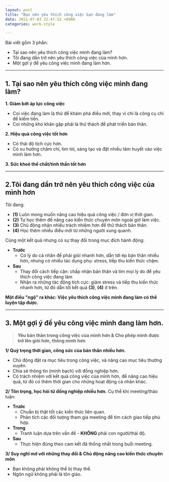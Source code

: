```yaml
---
layout: post
title: "Bạn nên yêu thích công việc bạn đang làm"
date: 2021-07-03 22:47:52 +0900
categories: work-style

---
```

Bài viết gồm 3 phần:
- Tại sao nên yêu thích công việc mình đang làm?
- Tôi đang dần trở nên yêu thích công việc của mình hơn.
- Một gợi ý để yêu công việc mình đang làm hơn.

---
## 1. Tại sao nên yêu thích công việc mình đang làm?

**1. Giảm bớt áp lực công việc**
- Coi việc đang làm là thứ để khám phá điều mới, thay vì chỉ là công cụ chỉ để kiếm tiền.
- Coi những khó khăn gặp phải là thử thách để phát triển bản thân.

**2. Hiệu quả công việc tốt hơn**
- Có thái độ tích cực hơn.
- Có xu hướng chăm chỉ, tìm tòi, sáng tạo và đặt nhiều tâm huyết vào việc mình làm hơn.

**3. Sức khoẻ thể chất/tinh thần tốt hơn**

---
## 2.Tôi đang dần trở nên yêu thích công việc của mình hơn

Tôi đang:
- **(1)** Luôn mong muốn nâng cao hiệu quả công việc / đơn vị thời gian.
- **(2)** Tự học thêm để nâng cao kiến thức chuyên môn ngoài giờ làm việc.
- **(3)** Chủ động nhận nhiều trách nhiệm hơn để thử thách bản thân.
- **(4)** Học thêm nhiều điều mới từ những người xung quanh.

Cùng một kết quả nhưng có sự thay đổi trong mục đích hành động:
- **Trước** 
    - Có lý do cá nhân để phải giỏi nhanh hơn, dẫn tới ép bản thân nhiều hơn, nhưng có nhiều tác dụng phụ: stress, tiếp thu kiến thức chậm.
- **Sau**
    - Thay đổi cách tiếp cận: chấp nhận bản thân và tìm mọi lý do để yêu thích công việc đang làm
    - Nhận ra những tác động tích cực: giảm stress và tiếp thu kiến thức nhanh hơn, từ đó dẫn tới kết quả **(3)**, **(4)** ở trên.

**Một điều "ngộ" ra khác: Việc yêu thích công việc mình đang làm có thể luyện tập được.**

---
## 3. Một gợi ý để yêu công việc mình đang làm hơn.

>**Yêu bản thân trong công việc của mình hơn & Cho phép mình được trở lên giỏi hơn, thông minh hơn**

**1/ Quý trọng thời gian, công sức của bản thân nhiều hơn.**

- Chủ động đặt ra mục tiêu trong công việc, và nâng cao mục tiêu thường xuyên.
- Chia sẻ thông tin (minh bạch) với đồng nghiệp hơn.
- Có trách nhiệm với kết quả công việc của mình hơn, để nâng cao hiệu quả, từ đó có thêm thời gian cho những hoạt động cá nhân khác.

**2/ Tôn trọng, học hỏi từ đồng nghiệp nhiều hơn.**
Cụ thể khi meeting/thảo luận: 

- **Trước**
  - Chuẩn bị thật tốt các kiến thức liên quan.
  - Phân tích các đối tượng tham gia meeting để tìm cách giao tiếp phù hợp.
- **Trong**
  - Tranh luận dựa trên vấn đề - **KHÔNG** phải con người/thái độ.
- **Sau**
  - Thực hiện đúng theo cam kết đã thống nhất trong buổi meeting.

**3/ Suy nghĩ mở với những thay đổi & Chủ động nâng cao kiến thức chuyên môn**
- Bạn không phải không thể bị thay thế.
- Ngôn ngữ không phải là tôn giáo.


